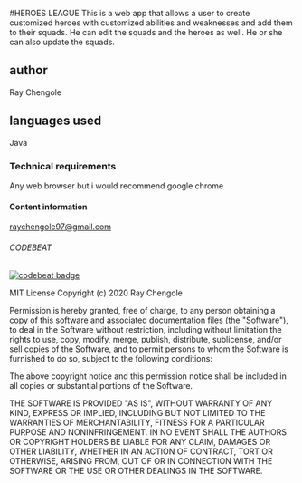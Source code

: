 #HEROES LEAGUE
This is a web app that allows a user to create customized heroes with customized abilities and weaknesses and add them to  their squads.
He can edit the squads and the heroes as well. He or she can also update the squads.
 ## author
 Ray Chengole
 ## languages used
 Java
 ### Technical requirements
 Any web browser but i would recommend google chrome
 #### Content information
 raychengole97@gmail.com
###### CODEBEAT
[![codebeat badge](https://codebeat.co/badges/4166c098-5e02-4947-956e-2d6f2d86122f)](https://codebeat.co/projects/github-com-raywhizchengz-hero-squad-feature-dev1)
 
 
 MIT License
Copyright (c) 2020 Ray Chengole

Permission is hereby granted, free of charge, to any person obtaining a copy
of this software and associated documentation files (the "Software"), to deal
in the Software without restriction, including without limitation the rights
to use, copy, modify, merge, publish, distribute, sublicense, and/or sell
copies of the Software, and to permit persons to whom the Software is
furnished to do so, subject to the following conditions:

The above copyright notice and this permission notice shall be included in all
copies or substantial portions of the Software.

THE SOFTWARE IS PROVIDED "AS IS", WITHOUT WARRANTY OF ANY KIND, EXPRESS OR
IMPLIED, INCLUDING BUT NOT LIMITED TO THE WARRANTIES OF MERCHANTABILITY,
FITNESS FOR A PARTICULAR PURPOSE AND NONINFRINGEMENT. IN NO EVENT SHALL THE
AUTHORS OR COPYRIGHT HOLDERS BE LIABLE FOR ANY CLAIM, DAMAGES OR OTHER
LIABILITY, WHETHER IN AN ACTION OF CONTRACT, TORT OR OTHERWISE, ARISING FROM,
OUT OF OR IN CONNECTION WITH THE SOFTWARE OR THE USE OR OTHER DEALINGS IN THE
SOFTWARE.